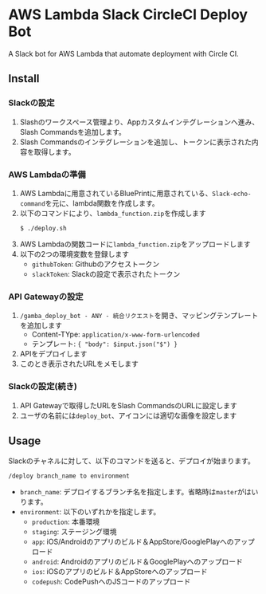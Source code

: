 
# AWS Lambda Slack CircleCI Deploy Bot

A Slack bot for AWS Lambda that automate deployment with Circle CI.

## Install

### Slackの設定
1. Slashのワークスペース管理より、Appカスタムインテグレーションへ進み、Slash Commandsを追加します。
1. Slash Commandsのインテグレーションを追加し、トークンに表示された内容を取得します。

### AWS Lambdaの準備
1. AWS Lambdaに用意されているBluePrintに用意されている、`Slack-echo-command`を元に、lambda関数を作成します。
1. 以下のコマンドにより、`lambda_function.zip`を作成します
    ```
    $ ./deploy.sh
    ```
1. AWS Lambdaの関数コードに`lambda_function.zip`をアップロードします
1. 以下の2つの環境変数を登録します
    * `githubToken`: Githubのアクセストークン
    * `slackToken`: Slackの設定で表示されたトークン

### API Gatewayの設定
1.  `/gamba_deploy_bot - ANY - 統合リクエスト`を開き、マッピングテンプレートを追加します
    * Content-TYpe: `application/x-www-form-urlencoded`
    * テンプレート: `{ "body": $input.json("$") }`
2. APIをデプロイします
3. このとき表示されたURLをメモします

### Slackの設定(続き)
1. API Gatewayで取得したURLをSlash CommandsのURLに設定します
1. ユーザの名前には`deploy_bot`、アイコンには適切な画像を設定します

## Usage
Slackのチャネルに対して、以下のコマンドを送ると、デプロイが始まります。

```
/deploy branch_name to environment
```
* `branch_name`: デプロイするブランチ名を指定します。省略時は`master`がはいります。
* `environment`: 以下のいずれかを指定します。
  * `production`: 本番環境
  * `staging`: ステージング環境
  * `app`: iOS/Androidのアプリのビルド＆AppStore/GooglePlayへのアップロード
  * `android`: Androidのアプリのビルド＆GooglePlayへのアップロード 
  * `ios`: iOSのアプリのビルド＆AppStoreへのアップロード 
  * `codepush`: CodePushへのJSコードのアップロード

